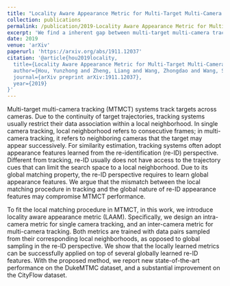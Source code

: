 ```yaml
---
title: "Locality Aware Appearance Metric for Multi-Target Multi-Camera Tracking"
collection: publications
permalink: /publication/2019-Locality Aware Appearance Metric for Multi-Target Multi-Camera Tracking
excerpt: 'We find a inherent gap between multi-target multi-camera tracking (MTMCT) and re-identification (re-ID). Re-ID matches globally, whereas MTMCT only needs to match with a local region. To fit the local matching procedure in MTMCT, in this work, we introduce locality aware appearance metric (LAAM), that can be deployed on top of several globally learned appearance features.'
date: 2019
venue: 'arXiv'
paperurl: 'https://arxiv.org/abs/1911.12037'
citation: '@article{hou2019locality,
  title={Locality Aware Appearance Metric for Multi-Target Multi-Camera Tracking},
  author={Hou, Yunzhong and Zheng, Liang and Wang, Zhongdao and Wang, Shengjin},
  journal={arXiv preprint arXiv:1911.12037},
  year={2019}
}'
---
```

Multi-target multi-camera tracking (MTMCT) systems track targets across cameras. Due to the continuity of target trajectories, tracking systems usually restrict their data association within a local neighborhood. In single camera tracking, local neighborhood refers to consecutive frames; in multi-camera tracking, it refers to neighboring cameras that the target may appear successively. For similarity estimation, tracking systems often adopt appearance features learned from the re-identification (re-ID) perspective. Different from tracking, re-ID usually does not have access to the trajectory cues that can limit the search space to a local neighborhood. Due to its global matching property, the re-ID perspective requires to learn global appearance features. We argue that the mismatch between the local matching procedure in tracking and the global nature of re-ID appearance features may compromise MTMCT performance.

To fit the local matching procedure in MTMCT, in this work, we introduce locality aware appearance metric (LAAM). Specifically, we design an intra-camera metric for single camera tracking, and an inter-camera metric for multi-camera tracking. Both metrics are trained with data pairs sampled from their corresponding local neighborhoods, as opposed to global sampling in the re-ID perspective. We show that the locally learned metrics can be successfully applied on top of several globally learned re-ID features. With the proposed method, we report new state-of-the-art performance on the DukeMTMC dataset, and a substantial improvement on the CityFlow dataset.

